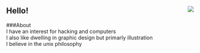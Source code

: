 Hello! <img align=right src="https://komarev.com/ghpvc/?username=mausn1&color=lightgrey"/>
---
###About<br />
I have an interest for hacking and computers<br />
I also like dwelling in graphic design but primarly illustration<br />
I believe in the unix philosophy

